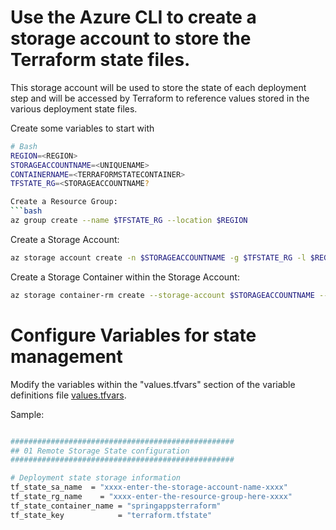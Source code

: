 # Use the Azure CLI to create a storage account to store the Terraform state files.
This storage account will be used to store the state of each deployment step and will be accessed by Terraform to reference values stored in the various deployment state files.

Create some variables to start with

```bash
# Bash
REGION=<REGION>
STORAGEACCOUNTNAME=<UNIQUENAME>
CONTAINERNAME=<TERRAFORMSTATECONTAINER>
TFSTATE_RG=<STORAGEACCOUNTNAME?

Create a Resource Group:
```bash
az group create --name $TFSTATE_RG --location $REGION
```

Create a Storage Account:
```bash
az storage account create -n $STORAGEACCOUNTNAME -g $TFSTATE_RG -l $REGION --sku Standard_LRS
```

Create a Storage Container within the Storage Account:

```bash
az storage container-rm create --storage-account $STORAGEACCOUNTNAME --name $CONTAINERNAME -g $TFSTATE_RG
```

# Configure Variables for state management

Modify the variables within the "values.tfvars" section of the variable definitions file [values.tfvars](./values.tfvars).

Sample: 

```bash

##################################################
## 01 Remote Storage State configuration
##################################################

# Deployment state storage information
tf_state_sa_name  = "xxxx-enter-the-storage-account-name-xxxx"
tf_state_rg_name    = "xxxx-enter-the-resource-group-here-xxxx"
tf_state_container_name = "springappsterraform"
tf_state_key            = "terraform.tfstate"

```
